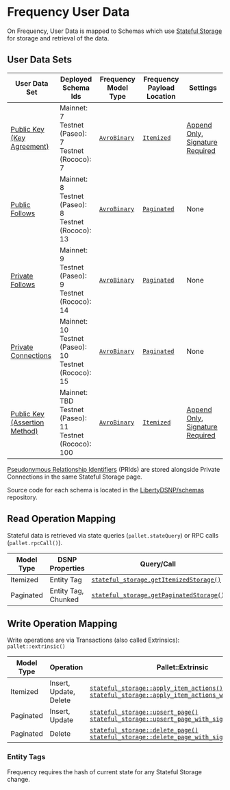 # Frequency User Data

On Frequency, User Data is mapped to Schemas which use [Stateful Storage](https://frequency-chain.github.io/frequency/pallet_stateful_storage/index.html) for storage and retrieval of the data.

## User Data Sets

<!-- Update ./Overview.md if a Schema Id is updated -->

| User Data Set | Deployed Schema Ids | Frequency Model Type | Frequency Payload Location | Settings |
| --- | --- | --- | --- | --- |
| [Public Key (Key Agreement)](../DSNP/Types/PublicKeyUserData.md) | Mainnet: 7<br />Testnet (Paseo): 7<br />Testnet (Rococo): 7 | [`AvroBinary`](https://frequency-chain.github.io/frequency/common_primitives/schema/enum.ModelType.html#variant.AvroBinary) | [`Itemized`](https://frequency-chain.github.io/frequency/common_primitives/schema/enum.PayloadLocation.html#variant.Itemized) | [Append Only](https://frequency-chain.github.io/frequency/common_primitives/schema/enum.SchemaSetting.html#variant.AppendOnly), [Signature Required](https://frequency-chain.github.io/frequency/common_primitives/schema/enum.SchemaSetting.html#variant.SignatureRequired) |
| [Public Follows](../DSNP/Graph.md#public-follows) | Mainnet: 8<br />Testnet (Paseo): 8<br />Testnet (Rococo): 13 | [`AvroBinary`](https://frequency-chain.github.io/frequency/common_primitives/schema/enum.ModelType.html#variant.AvroBinary) | [`Paginated`](https://frequency-chain.github.io/frequency/common_primitives/schema/enum.PayloadLocation.html#variant.Paginated) | None |
| [Private Follows](../DSNP/Graph.md#private-follows) | Mainnet: 9<br />Testnet (Paseo): 9<br />Testnet (Rococo): 14 | [`AvroBinary`](https://frequency-chain.github.io/frequency/common_primitives/schema/enum.ModelType.html#variant.AvroBinary) | [`Paginated`](https://frequency-chain.github.io/frequency/common_primitives/schema/enum.PayloadLocation.html#variant.Paginated) | None |
| [Private Connections](../DSNP/Graph.md#private-connections) | Mainnet: 10<br />Testnet (Paseo): 10<br />Testnet (Rococo): 15 | [`AvroBinary`](https://frequency-chain.github.io/frequency/common_primitives/schema/enum.ModelType.html#variant.AvroBinary) | [`Paginated`](https://frequency-chain.github.io/frequency/common_primitives/schema/enum.PayloadLocation.html#variant.Paginated) | None |
| [Public Key (Assertion Method)](../DSNP/Types/PublicKeyUserData.md) | Mainnet: TBD <br />Testnet (Paseo): 11<br />Testnet (Rococo): 100 | [`AvroBinary`](https://frequency-chain.github.io/frequency/common_primitives/schema/enum.ModelType.html#variant.AvroBinary) | [`Itemized`](https://frequency-chain.github.io/frequency/common_primitives/schema/enum.PayloadLocation.html#variant.Itemized) | [Append Only](https://frequency-chain.github.io/frequency/common_primitives/schema/enum.SchemaSetting.html#variant.AppendOnly), [Signature Required](https://frequency-chain.github.io/frequency/common_primitives/schema/enum.SchemaSetting.html#variant.SignatureRequired) |

[Pseudonymous Relationship Identifiers](./../DSNP/Graph.md#pseudonymous-relationship-identifiers) (PRIds) are stored alongside Private Connections in the same Stateful Storage page.

Source code for each schema is located in the [LibertyDSNP/schemas](https://github.com/LibertyDSNP/schemas) repository.

## Read Operation Mapping

Stateful data is retrieved via state queries (`pallet.stateQuery`) or RPC calls (`pallet.rpcCall()`).

| Model Type | DSNP Properties | Query/Call |
| --- | --- | --- |
| Itemized | Entity Tag | [`stateful_storage.getItemizedStorage()`](https://frequency-chain.github.io/frequency/pallet_stateful_storage_rpc/trait.StatefulStorageApiClient.html#method.get_itemized_storage) |
| Paginated | Entity Tag, Chunked | [`stateful_storage.getPaginatedStorage()`](https://frequency-chain.github.io/frequency/pallet_stateful_storage_rpc/trait.StatefulStorageApiClient.html#method.get_paginated_storage) |

## Write Operation Mapping

Write operations are via Transactions (also called Extrinsics): `pallet::extrinsic()`

| Model Type | Operation | Pallet::Extrinsic |
| --- | --- | --- |
| Itemized | Insert, Update, Delete | [`stateful_storage::apply_item_actions()`](https://frequency-chain.github.io/frequency/pallet_stateful_storage/pallet/enum.Call.html#variant.apply_item_actions)<br/>[`stateful_storage::apply_item_actions_with_signature()`](https://frequency-chain.github.io/frequency/pallet_stateful_storage/pallet/enum.Call.html#variant.apply_item_actions_with_signature) |
| Paginated | Insert, Update | [`stateful_storage::upsert_page()`](https://frequency-chain.github.io/frequency/pallet_stateful_storage/pallet/enum.Call.html#variant.upsert_page)<br/>[`stateful_storage::upsert_page_with_signature()`](https://frequency-chain.github.io/frequency/pallet_stateful_storage/pallet/enum.Call.html#variant.upsert_page_with_signature) |
| Paginated | Delete | [`stateful_storage::delete_page()`](https://frequency-chain.github.io/frequency/pallet_stateful_storage/pallet/enum.Call.html#variant.delete_page)<br/>[`stateful_storage::delete_page_with_signature()`](https://frequency-chain.github.io/frequency/pallet_stateful_storage/pallet/enum.Call.html#variant.delete_page_with_signature) |


### Entity Tags

Frequency requires the hash of current state for any Stateful Storage change.
